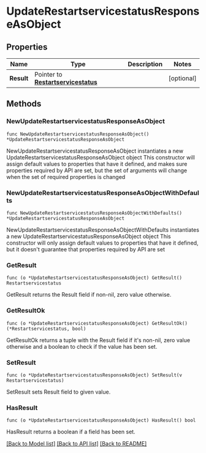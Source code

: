 # UpdateRestartservicestatusResponseAsObject

## Properties

Name | Type | Description | Notes
------------ | ------------- | ------------- | -------------
**Result** | Pointer to [**Restartservicestatus**](Restartservicestatus.md) |  | [optional] 

## Methods

### NewUpdateRestartservicestatusResponseAsObject

`func NewUpdateRestartservicestatusResponseAsObject() *UpdateRestartservicestatusResponseAsObject`

NewUpdateRestartservicestatusResponseAsObject instantiates a new UpdateRestartservicestatusResponseAsObject object
This constructor will assign default values to properties that have it defined,
and makes sure properties required by API are set, but the set of arguments
will change when the set of required properties is changed

### NewUpdateRestartservicestatusResponseAsObjectWithDefaults

`func NewUpdateRestartservicestatusResponseAsObjectWithDefaults() *UpdateRestartservicestatusResponseAsObject`

NewUpdateRestartservicestatusResponseAsObjectWithDefaults instantiates a new UpdateRestartservicestatusResponseAsObject object
This constructor will only assign default values to properties that have it defined,
but it doesn't guarantee that properties required by API are set

### GetResult

`func (o *UpdateRestartservicestatusResponseAsObject) GetResult() Restartservicestatus`

GetResult returns the Result field if non-nil, zero value otherwise.

### GetResultOk

`func (o *UpdateRestartservicestatusResponseAsObject) GetResultOk() (*Restartservicestatus, bool)`

GetResultOk returns a tuple with the Result field if it's non-nil, zero value otherwise
and a boolean to check if the value has been set.

### SetResult

`func (o *UpdateRestartservicestatusResponseAsObject) SetResult(v Restartservicestatus)`

SetResult sets Result field to given value.

### HasResult

`func (o *UpdateRestartservicestatusResponseAsObject) HasResult() bool`

HasResult returns a boolean if a field has been set.


[[Back to Model list]](../README.md#documentation-for-models) [[Back to API list]](../README.md#documentation-for-api-endpoints) [[Back to README]](../README.md)


